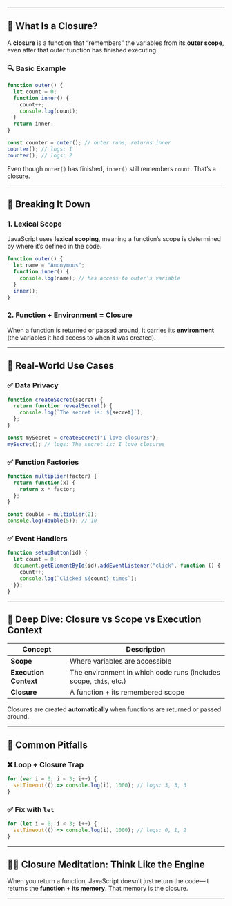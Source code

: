 
---

## 🧠 What Is a Closure?

A **closure** is a function that “remembers” the variables from its **outer scope**, even after that outer function has finished executing.

### 🔍 Basic Example

```js
function outer() {
  let count = 0;
  function inner() {
    count++;
    console.log(count);
  }
  return inner;
}

const counter = outer(); // outer runs, returns inner
counter(); // logs: 1
counter(); // logs: 2
```

Even though `outer()` has finished, `inner()` still remembers `count`. That’s a closure.

---

## 🧱 Breaking It Down

### 1. **Lexical Scope**
JavaScript uses **lexical scoping**, meaning a function’s scope is determined by where it’s defined in the code.

```js
function outer() {
  let name = "Anonymous";
  function inner() {
    console.log(name); // has access to outer's variable
  }
  inner();
}
```

### 2. **Function + Environment = Closure**
When a function is returned or passed around, it carries its **environment** (the variables it had access to when it was created).

---

## 🧪 Real-World Use Cases

### ✅ Data Privacy

```js
function createSecret(secret) {
  return function revealSecret() {
    console.log(`The secret is: ${secret}`);
  };
}

const mySecret = createSecret("I love closures");
mySecret(); // logs: The secret is: I love closures
```

### ✅ Function Factories

```js
function multiplier(factor) {
  return function(x) {
    return x * factor;
  };
}

const double = multiplier(2);
console.log(double(5)); // 10
```

### ✅ Event Handlers

```js
function setupButton(id) {
  let count = 0;
  document.getElementById(id).addEventListener("click", function () {
    count++;
    console.log(`Clicked ${count} times`);
  });
}
```

---

## 🧠 Deep Dive: Closure vs Scope vs Execution Context

| Concept             | Description |
|---------------------|-------------|
| **Scope**           | Where variables are accessible |
| **Execution Context** | The environment in which code runs (includes scope, `this`, etc.) |
| **Closure**         | A function + its remembered scope |

Closures are created **automatically** when functions are returned or passed around.

---

## 🧨 Common Pitfalls

### ❌ Loop + Closure Trap

```js
for (var i = 0; i < 3; i++) {
  setTimeout(() => console.log(i), 1000); // logs: 3, 3, 3
}
```

### ✅ Fix with `let`

```js
for (let i = 0; i < 3; i++) {
  setTimeout(() => console.log(i), 1000); // logs: 0, 1, 2
}
```

---

## 🧘‍♂️ Closure Meditation: Think Like the Engine

When you return a function, JavaScript doesn’t just return the code—it returns the **function + its memory**. That memory is the closure.

---
